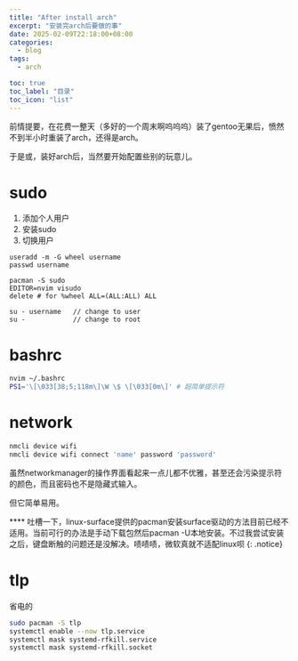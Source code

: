 ```yaml
---
title: "After install arch"
excerpt: "安装完arch后要做的事"
date: 2025-02-09T22:18:00+08:00
categories:
  - blog
tags:
  - arch

toc: true
toc_label: "目录"
toc_icon: "list"
---
```

前情提要，在花费一整天（多好的一个周末啊呜呜呜）装了gentoo无果后，愤然不到半小时重装了arch，还得是arch。

于是或，装好arch后，当然要开始配置些别的玩意儿。

# sudo
1. 添加个人用户
2. 安装sudo
3. 切换用户
```
useradd -m -G wheel username
passwd username

pacman -S sudo
EDITOR=nvim visudo
delete # for %wheel ALL=(ALL:ALL) ALL

su - username   // change to user
su -            // change to root
```

# bashrc
```bash
nvim ~/.bashrc
PS1='\[\033[38;5;118m\]\W \$ \[\033[0m\]' # 超简单提示符
```

# network
```bash
nmcli device wifi
nmcli device wifi connect 'name' password 'password'
```
虽然networkmanager的操作界面看起来一点儿都不优雅，甚至还会污染提示符的颜色，而且密码也不是隐藏式输入。

但它简单易用。

**** 吐槽一下，linux-surface提供的pacman安装surface驱动的方法目前已经不适用。当前可行的办法是手动下载包然后pacman -U本地安装。不过我尝试安装之后，键盘断触的问题还是没解决。啧啧啧，微软真就不适配linux呗
{: .notice}

# tlp
省电的
```bash
sudo pacman -S tlp
systemctl enable --now tlp.service
systemctl mask systemd-rfkill.service
systemctl mask systemd-rfkill.socket
```